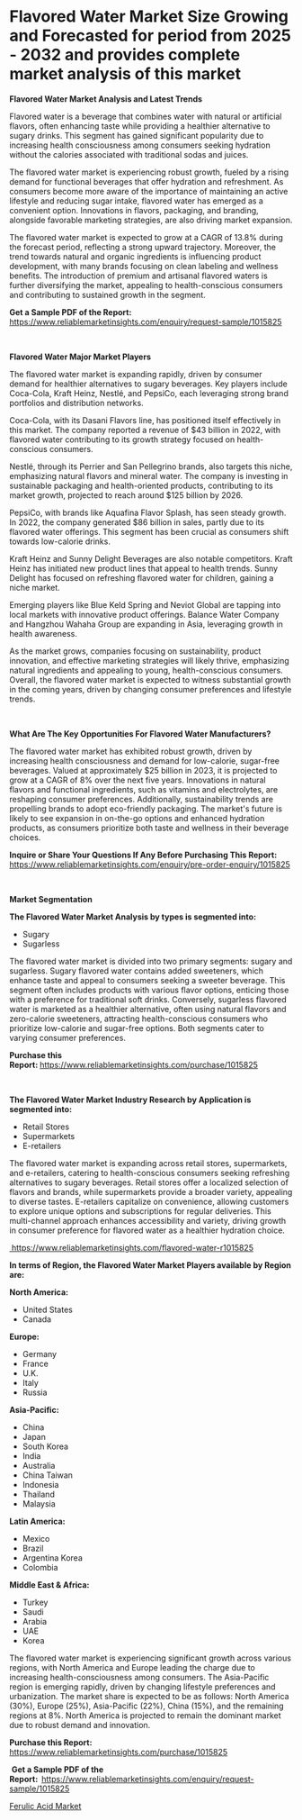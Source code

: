 <p><h1>Flavored Water Market Size Growing and Forecasted for period from 2025 - 2032 and provides complete market analysis of this market</h1></p><p><strong>Flavored Water Market Analysis and Latest Trends</strong></p>
<p><p>Flavored water is a beverage that combines water with natural or artificial flavors, often enhancing taste while providing a healthier alternative to sugary drinks. This segment has gained significant popularity due to increasing health consciousness among consumers seeking hydration without the calories associated with traditional sodas and juices. </p><p>The flavored water market is experiencing robust growth, fueled by a rising demand for functional beverages that offer hydration and refreshment. As consumers become more aware of the importance of maintaining an active lifestyle and reducing sugar intake, flavored water has emerged as a convenient option. Innovations in flavors, packaging, and branding, alongside favorable marketing strategies, are also driving market expansion.</p><p>The flavored water market is expected to grow at a CAGR of 13.8% during the forecast period, reflecting a strong upward trajectory. Moreover, the trend towards natural and organic ingredients is influencing product development, with many brands focusing on clean labeling and wellness benefits. The introduction of premium and artisanal flavored waters is further diversifying the market, appealing to health-conscious consumers and contributing to sustained growth in the segment.</p></p>
<p><strong>Get a Sample PDF of the Report:&nbsp;</strong> <a href="https://www.reliablemarketinsights.com/enquiry/request-sample/1015825?utm_campaign=3257&utm_medium=2&utm_source=Github&utm_content=ia&utm_term=07042025&utm_id=flavored-water">https://www.reliablemarketinsights.com/enquiry/request-sample/1015825</a></p>
<p>&nbsp;</p>
<p><strong>Flavored Water Major Market Players</strong></p>
<p><p>The flavored water market is expanding rapidly, driven by consumer demand for healthier alternatives to sugary beverages. Key players include Coca-Cola, Kraft Heinz, Nestlé, and PepsiCo, each leveraging strong brand portfolios and distribution networks.</p><p>Coca-Cola, with its Dasani Flavors line, has positioned itself effectively in this market. The company reported a revenue of $43 billion in 2022, with flavored water contributing to its growth strategy focused on health-conscious consumers.</p><p>Nestlé, through its Perrier and San Pellegrino brands, also targets this niche, emphasizing natural flavors and mineral water. The company is investing in sustainable packaging and health-oriented products, contributing to its market growth, projected to reach around $125 billion by 2026.</p><p>PepsiCo, with brands like Aquafina Flavor Splash, has seen steady growth. In 2022, the company generated $86 billion in sales, partly due to its flavored water offerings. This segment has been crucial as consumers shift towards low-calorie drinks.</p><p>Kraft Heinz and Sunny Delight Beverages are also notable competitors. Kraft Heinz has initiated new product lines that appeal to health trends. Sunny Delight has focused on refreshing flavored water for children, gaining a niche market.</p><p>Emerging players like Blue Keld Spring and Neviot Global are tapping into local markets with innovative product offerings. Balance Water Company and Hangzhou Wahaha Group are expanding in Asia, leveraging growth in health awareness.</p><p>As the market grows, companies focusing on sustainability, product innovation, and effective marketing strategies will likely thrive, emphasizing natural ingredients and appealing to young, health-conscious consumers. Overall, the flavored water market is expected to witness substantial growth in the coming years, driven by changing consumer preferences and lifestyle trends.</p></p>
<p>&nbsp;</p>
<p><strong>What Are The Key Opportunities For Flavored Water Manufacturers?</strong></p>
<p><p>The flavored water market has exhibited robust growth, driven by increasing health consciousness and demand for low-calorie, sugar-free beverages. Valued at approximately $25 billion in 2023, it is projected to grow at a CAGR of 8% over the next five years. Innovations in natural flavors and functional ingredients, such as vitamins and electrolytes, are reshaping consumer preferences. Additionally, sustainability trends are propelling brands to adopt eco-friendly packaging. The market's future is likely to see expansion in on-the-go options and enhanced hydration products, as consumers prioritize both taste and wellness in their beverage choices.</p></p>
<p><strong>Inquire or Share Your Questions If Any Before Purchasing This Report:</strong> <a href="https://www.reliablemarketinsights.com/enquiry/pre-order-enquiry/1015825?utm_campaign=3257&utm_medium=2&utm_source=Github&utm_content=ia&utm_term=07042025&utm_id=flavored-water">https://www.reliablemarketinsights.com/enquiry/pre-order-enquiry/1015825</a></p>
<p>&nbsp;</p>
<p><strong>Market Segmentation</strong></p>
<p><strong>The Flavored Water Market Analysis by types is segmented into:</strong></p>
<p><ul><li>Sugary</li><li>Sugarless</li></ul></p>
<p><p>The flavored water market is divided into two primary segments: sugary and sugarless. Sugary flavored water contains added sweeteners, which enhance taste and appeal to consumers seeking a sweeter beverage. This segment often includes products with various flavor options, enticing those with a preference for traditional soft drinks. Conversely, sugarless flavored water is marketed as a healthier alternative, often using natural flavors and zero-calorie sweeteners, attracting health-conscious consumers who prioritize low-calorie and sugar-free options. Both segments cater to varying consumer preferences.</p></p>
<p><strong>Purchase this Report:&nbsp;</strong><a href="https://www.reliablemarketinsights.com/purchase/1015825?utm_campaign=3257&utm_medium=2&utm_source=Github&utm_content=ia&utm_term=07042025&utm_id=flavored-water">https://www.reliablemarketinsights.com/purchase/1015825</a></p>
<p>&nbsp;</p>
<p><strong>The Flavored Water Market Industry Research by Application is segmented into:</strong></p>
<p><ul><li>Retail Stores</li><li>Supermarkets</li><li>E-retailers</li></ul></p>
<p><p>The flavored water market is expanding across retail stores, supermarkets, and e-retailers, catering to health-conscious consumers seeking refreshing alternatives to sugary beverages. Retail stores offer a localized selection of flavors and brands, while supermarkets provide a broader variety, appealing to diverse tastes. E-retailers capitalize on convenience, allowing customers to explore unique options and subscriptions for regular deliveries. This multi-channel approach enhances accessibility and variety, driving growth in consumer preference for flavored water as a healthier hydration choice.</p></p>
<p><a href="https://www.reliablemarketinsights.com/flavored-water-r1015825?utm_campaign=3257&utm_medium=2&utm_source=Github&utm_content=ia&utm_term=07042025&utm_id=flavored-water">&nbsp;https://www.reliablemarketinsights.com/flavored-water-r1015825</a></p>
<p><strong>In terms of Region, the Flavored Water Market Players available by Region are:</strong></p>
<p>
    <p> <strong> North America: </strong>
        <ul>
            <li>United States</li>
            <li>Canada</li>
        </ul>
        </p> 
    <p> <strong> Europe: </strong>
        <ul>
            <li>Germany</li>
            <li>France</li>
            <li>U.K.</li>
            <li>Italy</li>
            <li>Russia</li>
        </ul>
        </p> 
    <p> <strong> Asia-Pacific: </strong>
        <ul>
            <li>China</li>
            <li>Japan</li>
            <li>South Korea</li>
            <li>India</li>
            <li>Australia</li>
            <li>China Taiwan</li>
            <li>Indonesia</li>
            <li>Thailand</li>
            <li>Malaysia</li>
        </ul>
        </p> 
    <p> <strong> Latin America: </strong>
        <ul>
            <li>Mexico</li>
            <li>Brazil</li>
            <li>Argentina Korea</li>
            <li>Colombia</li>
        </ul>
        </p> 
    <p> <strong> Middle East & Africa: </strong>
        <ul>
            <li>Turkey</li>
            <li>Saudi</li>
            <li>Arabia</li>
            <li>UAE</li>
            <li>Korea</li>
        </ul>
    </p>
    </p>
<p><p>The flavored water market is experiencing significant growth across various regions, with North America and Europe leading the charge due to increasing health-consciousness among consumers. The Asia-Pacific region is emerging rapidly, driven by changing lifestyle preferences and urbanization. The market share is expected to be as follows: North America (30%), Europe (25%), Asia-Pacific (22%), China (15%), and the remaining regions at 8%. North America is projected to remain the dominant market due to robust demand and innovation.</p></p>
<p><strong>Purchase this Report: </strong><a href="https://www.reliablemarketinsights.com/purchase/1015825?utm_campaign=3257&utm_medium=2&utm_source=Github&utm_content=ia&utm_term=07042025&utm_id=flavored-water">https://www.reliablemarketinsights.com/purchase/1015825</a></p>
<p>&nbsp;<strong>Get a Sample PDF of the Report:&nbsp;&nbsp;</strong><a href="https://www.reliablemarketinsights.com/enquiry/request-sample/1015825?utm_campaign=3257&utm_medium=2&utm_source=Github&utm_content=ia&utm_term=07042025&utm_id=flavored-water">https://www.reliablemarketinsights.com/enquiry/request-sample/1015825</a></p>
<p><strong></strong></p>
<p><p><a href="https://github.com/osamhcombre/Market-Research-Report-List-1/blob/main/ferulic-acid-market.md?utm_campaign=3257&utm_medium=2&utm_source=Github&utm_content=ia&utm_term=07042025&utm_id=flavored-water">Ferulic Acid Market</a></p></p>
